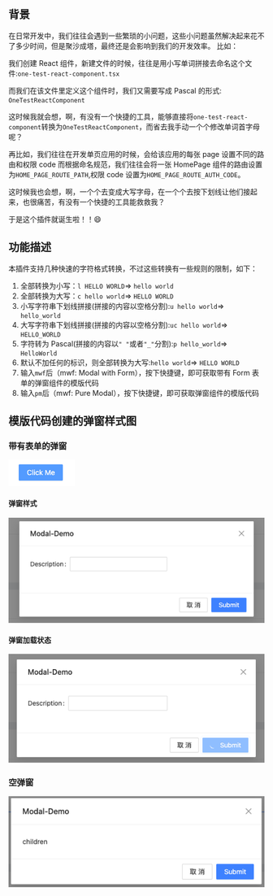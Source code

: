 ## 背景

在日常开发中，我们往往会遇到一些繁琐的小问题，这些小问题虽然解决起来花不了多少时间，但是聚沙成塔，最终还是会影响到我们的开发效率。
比如：

我们创建 React 组件，新建文件的时候，往往是用小写单词拼接去命名这个文件:`one-test-react-component.tsx`

而我们在该文件里定义这个组件时，我们又需要写成 Pascal 的形式:
`OneTestReactComponent`

这时候我就会想，啊，有没有一个快捷的工具，能够直接将`one-test-react-component`转换为`OneTestReactComponent`，而省去我手动一个个修改单词首字母呢？

再比如，我们往往在开发单页应用的时候，会给该应用的每张 page 设置不同的路由和权限 code
而根据命名规范，我们往往会将一张 HomePage 组件的路由设置为`HOME_PAGE_ROUTE_PATH`,权限 code 设置为`HOME_PAGE_ROUTE_AUTH_CODE`。

这时候我也会想，啊，一个个去变成大写字母，在一个个去按下划线让他们接起来，也很痛苦，有没有一个快捷的工具能救救我？

于是这个插件就诞生啦！！😄

## 功能描述

本插件支持几种快速的字符格式转换，不过这些转换有一些规则的限制，如下：

1. 全部转换为小写：`l HELLO WORLD`=> `hello world`
2. 全部转换为大写：`c hello world`=> `HELLO WORLD`
3. 小写字符串下划线拼接(拼接的内容以空格分割):`u hello world`=> `hello_world`
4. 大写字符串下划线拼接(拼接的内容以空格分割):`uc hello world`=> `HELLO_WORLD`
5. 字符转为 Pascal(拼接的内容以`" "`或者`"_"`分割):`p hello_world`=> `HelloWorld`
6. 默认不加任何的标识，则全部转换为大写:`hello world`=> `HELLO WORLD`
7. 输入`mwf`后（mwf: Modal with Form），按下快捷键，即可获取带有 Form 表单的弹窗组件的模版代码
8. 输入`pm`后（mwf: Pure Modal），按下快捷键，即可获取弹窗组件的模版代码

## 模版代码创建的弹窗样式图

### 带有表单的弹窗

![这是图片](./src/assets/button.png)

#### 弹窗样式

![这是图片](./src/assets/mwf.png)

#### 弹窗加载状态

![这是图片](./src/assets/msf-loading.png)

### 空弹窗

![这是图片](./src/assets/pm.png)
